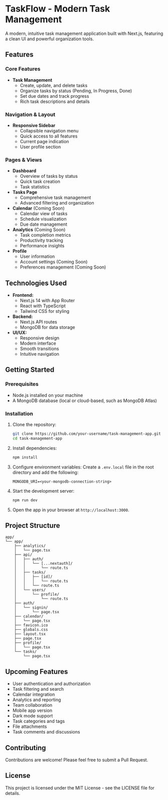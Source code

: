 # TaskFlow - Modern Task Management

A modern, intuitive task management application built with Next.js, featuring a clean UI and powerful organization tools.

## Features

### Core Features
- **Task Management**
  - Create, update, and delete tasks
  - Organize tasks by status (Pending, In Progress, Done)
  - Set due dates and track progress
  - Rich task descriptions and details

### Navigation & Layout
- **Responsive Sidebar**
  - Collapsible navigation menu
  - Quick access to all features
  - Current page indication
  - User profile section

### Pages & Views
- **Dashboard**
  - Overview of tasks by status
  - Quick task creation
  - Task statistics
- **Tasks Page**
  - Comprehensive task management
  - Advanced filtering and organization
- **Calendar** (Coming Soon)
  - Calendar view of tasks
  - Schedule visualization
  - Due date management
- **Analytics** (Coming Soon)
  - Task completion metrics
  - Productivity tracking
  - Performance insights
- **Profile**
  - User information
  - Account settings (Coming Soon)
  - Preferences management (Coming Soon)

## Technologies Used

- **Frontend:** 
  - Next.js 14 with App Router
  - React with TypeScript
  - Tailwind CSS for styling
- **Backend:** 
  - Next.js API routes
  - MongoDB for data storage
- **UI/UX:**
  - Responsive design
  - Modern interface
  - Smooth transitions
  - Intuitive navigation

## Getting Started

### Prerequisites

- Node.js installed on your machine
- A MongoDB database (local or cloud-based, such as MongoDB Atlas)

### Installation

1. Clone the repository:
   ```bash
   git clone https://github.com/your-username/task-management-app.git
   cd task-management-app
   ```

2. Install dependencies:
   ```bash
   npm install
   ```

3. Configure environment variables:
   Create a `.env.local` file in the root directory and add the following:
   ```env
   MONGODB_URI=<your-mongodb-connection-string>
   ```

4. Start the development server:
   ```bash
   npm run dev
   ```

5. Open the app in your browser at `http://localhost:3000`.

## Project Structure

```plaintext
app/
└── app/
    ├── analytics/
    │   └── page.tsx
    ├── api/
    │   ├── auth/
    │   │   └── [...nextauth]/
    │   │       └── route.ts
    │   ├── tasks/
    │   │   ├── [id]/
    │   │   │   └── route.ts
    │   │   └── route.ts
    │   └── users/
    │       └── profile/
    │           └── route.ts
    ├── auth/
    │   └── signin/
    │       └── page.tsx
    ├── calendar/
    │   └── page.tsx
    ├── favicon.ico
    ├── globals.css
    ├── layout.tsx
    ├── page.tsx
    ├── profile/
    │   └── page.tsx
    └── tasks/
        └── page.tsx
```

## Upcoming Features

- User authentication and authorization
- Task filtering and search
- Calendar integration
- Analytics and reporting
- Team collaboration
- Mobile app version
- Dark mode support
- Task categories and tags
- File attachments
- Task comments and discussions

## Contributing

Contributions are welcome! Please feel free to submit a Pull Request.

## License

This project is licensed under the MIT License - see the LICENSE file for details.

